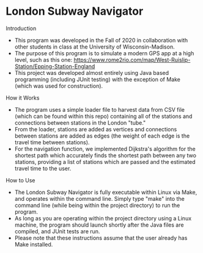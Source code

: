 # London Subway Navigator

Introduction
 - This program was developed in the Fall of 2020 in collaboration with other students in class at the University of Wisconsin-Madison.
 - The purpose of this program is to simulate a modern GPS app at a high level, such as this one:
 https://www.rome2rio.com/map/West-Ruislip-Station/Epping-Station-England
 - This project was developed almost entirely using Java based programming (including JUnit testing) with the exception of Make (which was used for construction).
 
How it Works
 - The program uses a simple loader file to harvest data from CSV file (which can be found within this repo) containing all of the stations and connections between stations in the London "tube."
 - From the loader, stations are added as vertices and connections between stations are added as edges (the weight of each edge is the travel time between stations).
 - For the navigation function, we implemented Dijkstra's algorithm for the shortest path which accurately finds the shortest path between any two stations, providing a list of stations which are passed and the estimated travel time to the user.

How to Use
 - The London Subway Navigator is fully executable within Linux via Make, and operates within the command line. Simply type "make" into the command line (while being within the project directory) to run the program.
 - As long as you are operating within the project directory using a Linux machine, the program should launch shortly after the Java files are compiled, and JUnit tests are run.
 - Please note that these instructions assume that the user already has Make installed.

 
